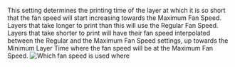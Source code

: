 This setting determines the printing time of the layer at which it is so short that the fan speed will start increasing towards the Maximum Fan Speed. Layers that take longer to print than this will use the Regular Fan Speed. Layers that take shorter to print will have their fan speed interpolated between the Regular and the Maximum Fan Speed settings, up towards the Minimum Layer Time where the fan speed will be at the Maximum Fan Speed.
![Which fan speed is used where](cool_fan_speed.svg)